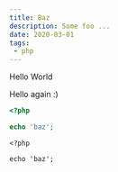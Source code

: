 ```yaml
---
title: Baz
description: Some foo ...
date: 2020-03-01
tags:
 - php
---
```


Hello World

<!-- more -->

Hello again :) 

```php
<?php

echo 'baz';
```

```
<?php

echo 'baz';
```